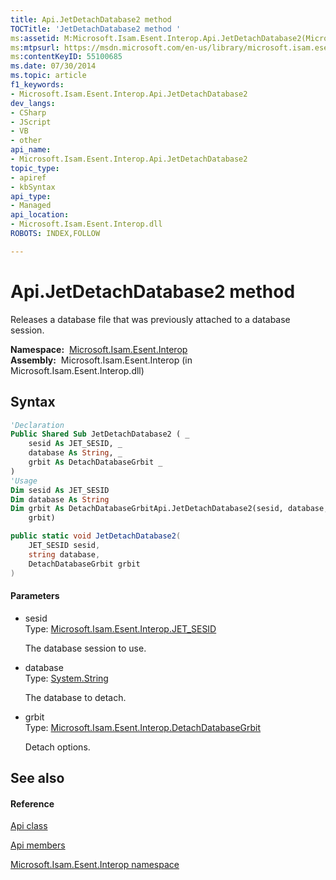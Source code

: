```yaml
---
title: Api.JetDetachDatabase2 method 
TOCTitle: 'JetDetachDatabase2 method '
ms:assetid: M:Microsoft.Isam.Esent.Interop.Api.JetDetachDatabase2(Microsoft.Isam.Esent.Interop.JET_SESID,System.String,Microsoft.Isam.Esent.Interop.DetachDatabaseGrbit)
ms:mtpsurl: https://msdn.microsoft.com/en-us/library/microsoft.isam.esent.interop.api.jetdetachdatabase2(v=EXCHG.10)
ms:contentKeyID: 55100685
ms.date: 07/30/2014
ms.topic: article
f1_keywords:
- Microsoft.Isam.Esent.Interop.Api.JetDetachDatabase2
dev_langs:
- CSharp
- JScript
- VB
- other
api_name: 
- Microsoft.Isam.Esent.Interop.Api.JetDetachDatabase2
topic_type: 
- apiref
- kbSyntax
api_type: 
- Managed
api_location: 
- Microsoft.Isam.Esent.Interop.dll
ROBOTS: INDEX,FOLLOW

---
```


# Api.JetDetachDatabase2 method

Releases a database file that was previously attached to a database session.

**Namespace:**  [Microsoft.Isam.Esent.Interop](hh596136\(v=exchg.10\).md)  
**Assembly:**  Microsoft.Isam.Esent.Interop (in Microsoft.Isam.Esent.Interop.dll)

## Syntax

``` vb
'Declaration
Public Shared Sub JetDetachDatabase2 ( _
    sesid As JET_SESID, _
    database As String, _
    grbit As DetachDatabaseGrbit _
)
'Usage
Dim sesid As JET_SESID
Dim database As String
Dim grbit As DetachDatabaseGrbitApi.JetDetachDatabase2(sesid, database, _
    grbit)
```

``` csharp
public static void JetDetachDatabase2(
    JET_SESID sesid,
    string database,
    DetachDatabaseGrbit grbit
)
```

#### Parameters

  - sesid  
    Type: [Microsoft.Isam.Esent.Interop.JET_SESID](hh596745\(v=exchg.10\).md)  
    
    The database session to use.

<!-- end list -->

  - database  
    Type: [System.String](https://docs.microsoft.com/dotnet/api/system.string?redirectedfrom=MSDN)  
    
    The database to detach.

<!-- end list -->

  - grbit  
    Type: [Microsoft.Isam.Esent.Interop.DetachDatabaseGrbit](dn334195\(v=exchg.10\).md)  
    
    Detach options.

## See also

#### Reference

[Api class](dn292211\(v=exchg.10\).md)

[Api members](dn292213\(v=exchg.10\).md)

[Microsoft.Isam.Esent.Interop namespace](hh596136\(v=exchg.10\).md)

